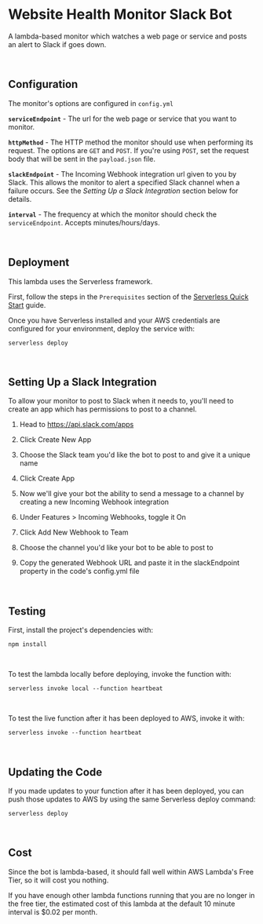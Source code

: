 # Website Health Monitor Slack Bot

A lambda-based monitor which watches a web page or service and posts an alert to Slack if goes down.

<br>

## Configuration

The monitor's options are configured in `config.yml`

**`serviceEndpoint`** - The url for the web page or service that you want to monitor.

**`httpMethod`** - The HTTP method the monitor should use when performing its request.  The options are `GET` and `POST`.  If you're using `POST`, set the request body that will be sent in the `payload.json` file.

**`slackEndpoint`** - The Incoming Webhook integration url given to you by Slack.  This allows the monitor to alert a specified Slack channel when a failure occurs.  See the *Setting Up a Slack Integration* section below for details.

**`interval`** - The frequency at which the monitor should check the `serviceEndpoint`.  Accepts minutes/hours/days.

<br>

## Deployment

This lambda uses the Serverless framework.

First, follow the steps in the `Prerequisites` section of the [Serverless Quick Start](https://serverless.com/framework/docs/providers/aws/guide/quick-start/) guide.

Once you have Serverless installed and your AWS credentials are configured for your environment, deploy the service with:

`serverless deploy`

<br>

## Setting Up a Slack Integration

To allow your monitor to post to Slack when it needs to, you'll need to create an app which has permissions to post to a channel.


1. Head to https://api.slack.com/apps

2. Click Create New App

3. Choose the Slack team you'd like the bot to post to and give it a unique name

4. Click Create App

5. Now we'll give your bot the ability to send a message to a channel by creating a new Incoming Webhook integration

6. Under Features > Incoming Webhooks, toggle it On

7. Click Add New Webhook to Team

8. Choose the channel you'd like your bot to be able to post to

9. Copy the generated Webhook URL and paste it in the slackEndpoint property in the code's config.yml file

<br>

## Testing

First, install the project's dependencies with:

`npm install`

<br>

To test the lambda locally before deploying, invoke the function with:

`serverless invoke local --function heartbeat`

<br>


To test the live function after it has been deployed to AWS, invoke it with:

`serverless invoke --function heartbeat`

<br>

## Updating the Code

If you made updates to your function after it has been deployed, you can push those updates to AWS by using the same Serverless deploy command:

`serverless deploy`

<br>

## Cost

Since the bot is lambda-based, it should fall well within AWS Lambda's Free Tier, so it will cost you nothing.

If you have enough other lambda functions running that you are no longer in the free tier, the estimated cost of this lambda at the default 10 minute interval is $0.02 per month.
